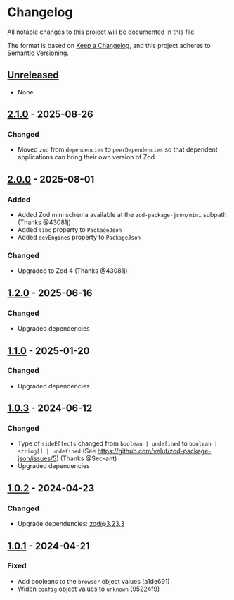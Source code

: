 # Changelog

All notable changes to this project will be documented in this file.

The format is based on [Keep a Changelog](https://keepachangelog.com/en/1.1.0/),
and this project adheres to [Semantic Versioning](https://semver.org/spec/v2.0.0.html).

## [Unreleased]

- None

## [2.1.0] - 2025-08-26

### Changed

- Moved `zod` from `dependencies` to `peerDependencies` so that dependent applications can bring their own version of Zod.

## [2.0.0] - 2025-08-01

### Added

- Added Zod mini schema available at the `zod-package-json/mini` subpath (Thanks @43081j)
- Added `libc` property to `PackageJson`
- Added `devEngines` property to `PackageJson`

### Changed

- Upgraded to Zod 4 (Thanks @43081j)

## [1.2.0] - 2025-06-16

### Changed

- Upgraded dependencies

## [1.1.0] - 2025-01-20

### Changed

- Upgraded dependencies

## [1.0.3] - 2024-06-12

### Changed

- Type of `sideEffects` changed from `boolean | undefined` to `boolean | string[] | undefined` (See https://github.com/velut/zod-package-json/issues/5) (Thanks @Sec-ant)
- Upgraded dependencies

## [1.0.2] - 2024-04-23

### Changed

- Upgrade dependencies: zod@3.23.3

## [1.0.1] - 2024-04-21

### Fixed

- Add booleans to the `browser` object values (a1de691)
- Widen `config` object values to `unknown` (95224f9)

[unreleased]: https://github.com/velut/zod-package-json/compare/v2.1.0...HEAD
[2.1.0]: https://github.com/velut/zod-package-json/compare/v2.0.0...v2.1.0
[2.0.0]: https://github.com/velut/zod-package-json/compare/v1.2.0...v2.0.0
[1.2.0]: https://github.com/velut/zod-package-json/compare/v1.1.0...v1.2.0
[1.1.0]: https://github.com/velut/zod-package-json/compare/v1.0.3...v1.1.0
[1.0.3]: https://github.com/velut/zod-package-json/compare/v1.0.2...v1.0.3
[1.0.2]: https://github.com/velut/zod-package-json/compare/v1.0.1...v1.0.2
[1.0.1]: https://github.com/velut/zod-package-json/compare/v1.0.0...v1.0.1
